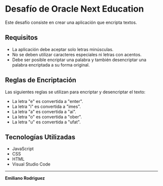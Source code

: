 # Desafío de Oracle Next Education 

Este desafío consiste en crear una aplicación que encripta textos.

## Requisitos
- La aplicación debe aceptar solo letras minúsculas.
- No se deben utilizar caracteres especiales ni letras con acentos.
- Debe ser posible encriptar una palabra y también desencriptar una palabra encriptada a su forma original.

## Reglas de Encriptación
Las siguientes reglas se utilizan para encriptar y desencriptar el texto:
- La letra "e" es convertida a "enter".
- La letra "i" es convertida a "imes".
- La letra "a" es convertida a "ai".
- La letra "o" es convertida a "ober".
- La letra "u" es convertida a "ufat".

## Tecnologías Utilizadas
- JavaScript
- CSS
- HTML
- Visual Studio Code

---

**Emiliano Rodriguez**

